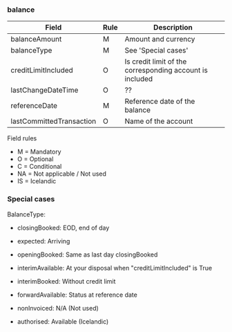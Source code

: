 ### balance


| Field                     | Rule  | Description                                               |
| ------------------------- | ----- | --------------------------------------------------------- |
| balanceAmount             | M     | Amount and currency                                       |
| balanceType               | M     | See 'Special cases'                                       |
| creditLimitIncluded       | O     | Is credit limit of the corresponding account is included  |
| lastChangeDateTime        | O     | ??                                                        |
| referenceDate             | M     | Reference date of the balance                             |
| lastCommittedTransaction  | O     | Name of the account                                       |

Field rules
* M = Mandatory
* O = Optional
* C = Conditional
* NA = Not applicable / Not used
* IS = Icelandic 

### Special cases

BalanceType:
* closingBooked:    EOD, end of day
* expected:         Arriving
* openingBooked:    Same as last day closingBooked
* interimAvailable: At your disposal when "creditLimitIncluded" is True
* interimBooked:    Without credit limit
* forwardAvailable: Status at reference date
* nonInvoiced:      N/A (Not used)


* authorised:       Available (Icelandic)
